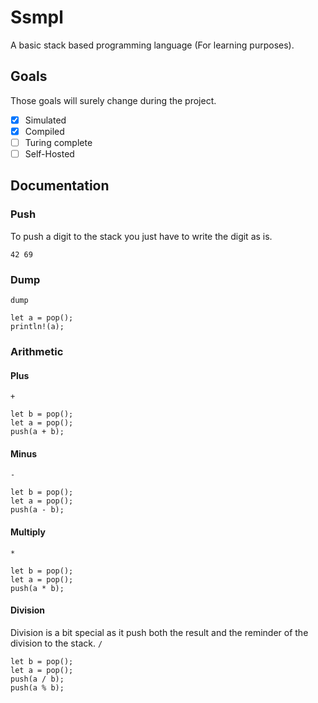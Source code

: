 # Ssmpl

A basic stack based programming language (For learning purposes).

## Goals
Those goals will surely change during the project. 
- [X] Simulated
- [X] Compiled
- [ ] Turing complete
- [ ] Self-Hosted

## Documentation

### Push
To push a digit to the stack you just have to write the digit as is.
```
42 69
```

### Dump
`dump` 
```
let a = pop();
println!(a);
```

### Arithmetic
#### Plus
`+`
```
let b = pop();
let a = pop();
push(a + b);
```
#### Minus
`-`
```
let b = pop();
let a = pop();
push(a - b);
```
#### Multiply
`*`
```
let b = pop();
let a = pop();
push(a * b);
```
#### Division
Division is a bit special as it push both the result and the reminder of the division to the stack.
`/`
```
let b = pop();
let a = pop();
push(a / b);
push(a % b);
```
